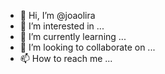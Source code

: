 - 👋 Hi, I’m @joaolira
- 👀 I’m interested in ...
- 🌱 I’m currently learning ...
- 💞️ I’m looking to collaborate on ...
- 📫 How to reach me ...

<!---
joao2251lira/joao2251lira is a ✨ special ✨ repository because its `README.md` (this file) appears on your GitHub profile.
You can click the Preview link to take a look at your changes.
--->
